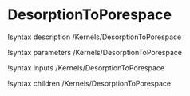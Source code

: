 <!-- MOOSE Documentation Stub: Remove this when content is added. -->

# DesorptionToPorespace
!syntax description /Kernels/DesorptionToPorespace

!syntax parameters /Kernels/DesorptionToPorespace

!syntax inputs /Kernels/DesorptionToPorespace

!syntax children /Kernels/DesorptionToPorespace
